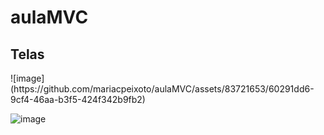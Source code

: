 # aulaMVC

<h2>Telas</h2>
![image](https://github.com/mariacpeixoto/aulaMVC/assets/83721653/60291dd6-9cf4-46aa-b3f5-424f342b9fb2)

![image](https://github.com/mariacpeixoto/aulaMVC/assets/83721653/d57c7648-f777-405e-b820-5ecd07e53eb4)

